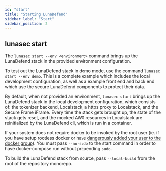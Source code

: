 ```yaml
---
id: "start"
title: "Starting LunaDefend"
sidebar_label: "Start"
sidebar_position: 2
---
```

<!--
  ~ Copyright by LunaSec (owned by Refinery Labs, Inc)
  ~
  ~ Licensed under the Creative Commons Attribution-ShareAlike 4.0 International
  ~ (the "License"); you may not use this file except in compliance with the
  ~ License. You may obtain a copy of the License at
  ~
  ~ https://creativecommons.org/licenses/by-sa/4.0/legalcode
  ~
  ~ See the License for the specific language governing permissions and
  ~ limitations under the License.
  ~
-->

## lunasec start

The `lunasec start --env <environment>` command brings up the LunaDefend stack in the provided environment configuration. 

To test out the LunaDefend stack in demo mode, use the command `lunasec start --env demo`. This is a complete example which 
includes the local development configuration, as well as a example front end and back end which use the secure LunaDefend 
components to protect their data.

By default, when not provided an environment, `lunasec start` brings up the LunaDefend stack in the local development configuration, which consists of: the
tokenizer backend, Localstack, a https proxy to Localstack, and the Secure Frame iFrame. Every time the stack gets brought up,
the state of the stack gets reset, and the mocked AWS resources in Localstack are reinitialized by the LunaDefend cli, which is
run in a container.

If your system does not require docker to be invoked by the root user (ie. if you have setup rootless docker or have 
[dangerously added your user to the docker group](https://docs.docker.com/engine/install/linux-postinstall/)). You must
pass `--no-sudo` to the start command in order to have docker-compose run without prepending `sudo`.

To build the LunaDefend stack from source, pass `--local-build` from the root of the repository monorepo. 

